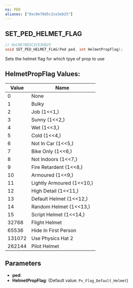 ```yaml
---
ns: PED
aliases: ["0xc0e78d5c2ce3eb25"]
---
```

## SET_PED_HELMET_FLAG

```c
// 0xC0E78D5C2CE3EB25
void SET_PED_HELMET_FLAG(Ped ped, int HelmetPropFlag);
```

Sets the helmet flag for which tpye of prop to use

## HelmetPropFlag Values:
| Value | Name |
| --- | --- |
| 0 | None |
| 1 | Bulky |
| 2 | Job (1<<1,) |
| 3 | Sunny (1<<2,) |
| 4 | Wet (1<<3,) |
| 5 | Cold (1<<4,) |
| 6 | Not In Car (1<<5,) |
| 7 | Bike Only (1<<6,) |
| 8 | Not Indoors (1<<7,) |
| 9 | Fire Retardent (1<<8,) |
| 10 | Armoured (1<<9,) |
| 11 | Lightly Armoured (1<<10,) |
| 12 | High Detail (1<<11,) |
| 13 | Default Helmet (1<<12,) |
| 14 | Random Helmet (1<<13,) |
| 15 | Script Helmet (1<<14,) |
| 32768 | Flight Helmet |
| 65536 | Hide In First Person |
| 131072 | Use Physics Hat 2 |
| 262144 | Pilot Helmet |


## Parameters
* **ped**: 
* **HelmetPropFlag**: (Default value: `Pv_Flag_Default_Helmet`)
